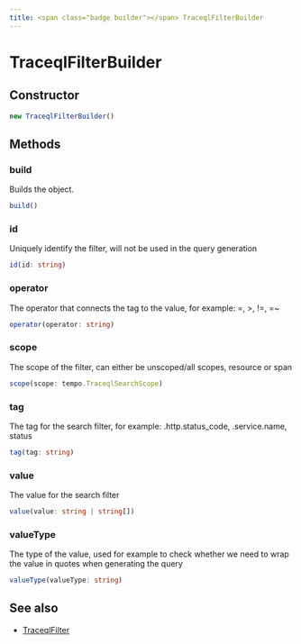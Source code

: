 ```yaml
---
title: <span class="badge builder"></span> TraceqlFilterBuilder
---
```

# <span class="badge builder"></span> TraceqlFilterBuilder

## Constructor

```typescript
new TraceqlFilterBuilder()
```
## Methods

### <span class="badge object-method"></span> build

Builds the object.

```typescript
build()
```

### <span class="badge object-method"></span> id

Uniquely identify the filter, will not be used in the query generation

```typescript
id(id: string)
```

### <span class="badge object-method"></span> operator

The operator that connects the tag to the value, for example: =, >, !=, =~

```typescript
operator(operator: string)
```

### <span class="badge object-method"></span> scope

The scope of the filter, can either be unscoped/all scopes, resource or span

```typescript
scope(scope: tempo.TraceqlSearchScope)
```

### <span class="badge object-method"></span> tag

The tag for the search filter, for example: .http.status_code, .service.name, status

```typescript
tag(tag: string)
```

### <span class="badge object-method"></span> value

The value for the search filter

```typescript
value(value: string | string[])
```

### <span class="badge object-method"></span> valueType

The type of the value, used for example to check whether we need to wrap the value in quotes when generating the query

```typescript
valueType(valueType: string)
```

## See also

 * <span class="badge object-type-interface"></span> [TraceqlFilter](./object-TraceqlFilter.md)
